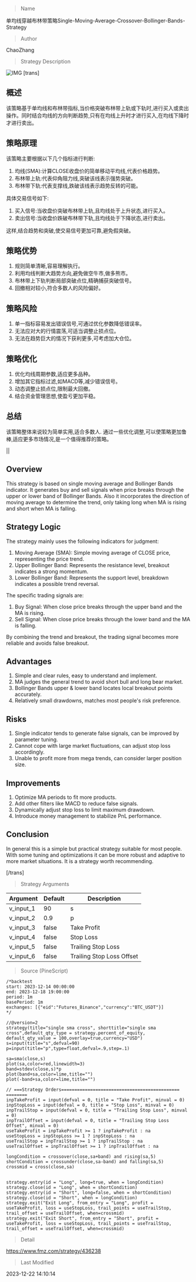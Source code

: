 
> Name

单均线穿越布林带策略Single-Moving-Average-Crossover-Bollinger-Bands-Strategy

> Author

ChaoZhang

> Strategy Description

![IMG](https://www.fmz.com/upload/asset/16653c7254aecf065eb.png)
[trans]

## 概述

该策略基于单均线和布林带指标,当价格突破布林带上轨或下轨时,进行买入或卖出操作。同时结合均线的方向判断趋势,只有在均线上升时才进行买入,在均线下降时才进行卖出。

## 策略原理

该策略主要根据以下几个指标进行判断:

1. 均线(SMA):计算CLOSE收盘价的简单移动平均线,代表价格趋势。
2. 布林带上轨:代表仰角阻力线,突破该线表示强势突破。
3. 布林带下轨:代表支撑线,跌破该线表示趋势反转的可能。

具体交易信号如下:

1. 买入信号:当收盘价突破布林带上轨,且均线处于上升状态,进行买入。
2. 卖出信号:当收盘价跌破布林带下轨,且均线处于下降状态,进行卖出。

这样,结合趋势和突破,使交易信号更加可靠,避免假突破。

## 策略优势

1. 规则简单清晰,容易理解执行。
2. 利用均线判断大趋势方向,避免做空牛市,做多熊市。
3. 布林带上下轨判断局部突破点位,精确捕获突破信号。
4. 回撤相对较小,符合多数人的风险偏好。

## 策略风险

1. 单一指标容易发出错误信号,可通过优化参数降低错误率。
2. 无法应对大的行情震荡,可适当调整止损点位。 
3. 无法在趋势巨大的情况下获利更多,可考虑加大仓位。

## 策略优化

1. 优化均线周期参数,适应更多品种。
2. 增加其它指标过滤,如MACD等,减少错误信号。 
3. 动态调整止损点位,限制最大回撤。
4. 结合资金管理思想,使盈亏更加平稳。

## 总结

该策略整体来说较为简单实用,适合多数人. 通过一些优化调整,可以使策略更加鲁棒,适应更多市场情况,是一个值得推荐的策略。

||

## Overview

This strategy is based on single moving average and Bollinger Bands indicator. It generates buy and sell signals when price breaks through the upper or lower band of Bollinger Bands. Also it incorporates the direction of moving average to determine the trend, only taking long when MA is rising and short when MA is falling.

## Strategy Logic  

The strategy mainly uses the following indicators for judgment:

1. Moving Average (SMA): Simple moving average of CLOSE price, representing the price trend.  
2. Upper Bollinger Band: Represents the resistance level, breakout indicates a strong momentum.
3. Lower Bollinger Band: Represents the support level, breakdown indicates a possible trend reversal.

The specific trading signals are:

1. Buy Signal: When close price breaks through the upper band and the MA is rising.
2. Sell Signal: When close price breaks through the lower band and the MA is falling.

By combining the trend and breakout, the trading signal becomes more reliable and avoids false breakout.  

## Advantages

1. Simple and clear rules, easy to understand and implement.  
2. MA judges the general trend to avoid short bull and long bear market.
3. Bollinger Bands upper & lower band locates local breakout points accurately. 
4. Relatively small drawdowns, matches most people's risk preference.

## Risks

1. Single indicator tends to generate false signals, can be improved by parameter tuning.  
2. Cannot cope with large market fluctuations, can adjust stop loss accordingly.
3. Unable to profit more from mega trends, can consider larger position size.

## Improvements

1. Optimize MA periods to fit more products.
2. Add other filters like MACD to reduce false signals.
3. Dynamically adjust stop loss to limit maximum drawdown. 
4. Introduce money management to stabilize PnL performance.  

## Conclusion

In general this is a simple but practical strategy suitable for most people. With some tuning and optimizations it can be more robust and adaptive to more market situations. It is a strategy worth recommending.

[/trans]

> Strategy Arguments



|Argument|Default|Description|
|----|----|----|
|v_input_1|90|s|
|v_input_2|0.9|p|
|v_input_3|false|Take Profit|
|v_input_4|false|Stop Loss|
|v_input_5|false|Trailing Stop Loss|
|v_input_6|false|Trailing Stop Loss Offset|


> Source (PineScript)

``` pinescript
/*backtest
start: 2023-12-14 00:00:00
end: 2023-12-18 19:00:00
period: 1m
basePeriod: 1m
exchanges: [{"eid":"Futures_Binance","currency":"BTC_USDT"}]
*/

//@version=2
strategy(title="single sma cross", shorttitle="single sma cross",default_qty_type = strategy.percent_of_equity, default_qty_value = 100,overlay=true,currency="USD")
s=input(title="s",defval=90)
p=input(title="p",type=float,defval=.9,step=.1)

sa=sma(close,s)
plot(sa,color=red,linewidth=3)
band=stdev(close,s)*p
plot(band+sa,color=lime,title="")
plot(-band+sa,color=lime,title="")

// ===Strategy Orders============================================= ========
inpTakeProfit = input(defval = 0, title = "Take Profit", minval = 0)
inpStopLoss = input(defval = 0, title = "Stop Loss", minval = 0)
inpTrailStop = input(defval = 0, title = "Trailing Stop Loss", minval = 0)
inpTrailOffset = input(defval = 0, title = "Trailing Stop Loss Offset", minval = 0)
useTakeProfit = inpTakeProfit >= 1 ? inpTakeProfit : na
useStopLoss = inpStopLoss >= 1 ? inpStopLoss : na
useTrailStop = inpTrailStop >= 1 ? inpTrailStop : na
useTrailOffset = inpTrailOffset >= 1 ? inpTrailOffset : na

longCondition = crossover(close,sa+band) and rising(sa,5)
shortCondition = crossunder(close,sa-band) and falling(sa,5)
crossmid = cross(close,sa)


strategy.entry(id = "Long", long=true, when = longCondition)
strategy.close(id = "Long", when = shortCondition)
strategy.entry(id = "Short", long=false, when = shortCondition)
strategy.close(id = "Short", when = longCondition)
strategy.exit("Exit Long", from_entry = "Long", profit = useTakeProfit, loss = useStopLoss, trail_points = useTrailStop, trail_offset = useTrailOffset, when=crossmid)
strategy.exit("Exit Short", from_entry = "Short", profit = useTakeProfit, loss = useStopLoss, trail_points = useTrailStop, trail_offset = useTrailOffset, when=crossmid)
```

> Detail

https://www.fmz.com/strategy/436238

> Last Modified

2023-12-22 14:10:14
